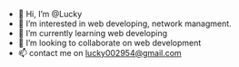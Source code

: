 - 👋 Hi, I’m @Lucky
- 👀 I’m interested in  web developing, network managment.
- 🌱 I’m currently learning web developing
- 💞️ I’m looking to collaborate on web development
- 📫 contact me on lucky002954@gmail.com

<!---
Lucky11823/Lucky11823 is a ✨ special ✨ repository because its `README.md` (this file) appears on your GitHub profile.
You can click the Preview link to take a look at your changes.
--->
